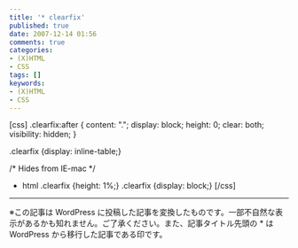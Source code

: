 ```yaml
---
title: '* clearfix'
published: true
date: 2007-12-14 01:56
comments: true
categories:
- (X)HTML
- CSS
tags: []
keywords:
- (X)HTML
- CSS
---
```

[css]
.clearfix:after {
	content: ".";
	display: block;
	height: 0;
	clear: both;
	visibility: hidden;
}

.clearfix {display: inline-table;}

/* Hides from IE-mac */
* html .clearfix {height: 1%;}
.clearfix {display: block;}
[/css]

---
※この記事は WordPress に投稿した記事を変換したものです。一部不自然な表示があるかも知れません。ご了承ください。また、記事タイトル先頭の * は WordPress から移行した記事である印です。
